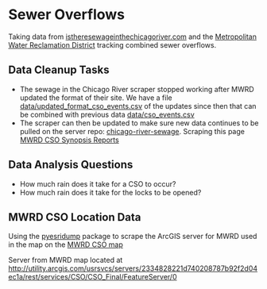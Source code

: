 # Sewer Overflows

Taking data from [istheresewageinthechicagoriver.com](http://istheresewageinthechicagoriver.com)
and the [Metropolitan Water Reclamation District](https://www.mwrd.org/irj/portal/anonymous/Home)
tracking combined sewer overflows.

## Data Cleanup Tasks

* The sewage in the Chicago River scraper stopped working after MWRD updated the
format of their site. We have a file [data/updated_format_cso_events.csv](data/updated_format_csv_events.csv)
of the updates since then that can be combined with previous data [data/cso_events.csv](data/cso_events.csv)
* The scraper can then be updated to make sure new data continues to be pulled on
the server repo: [chicago-river-sewage](https://github.com/open-city/chicago-river-sewage).
Scraping this page [MWRD CSO Synopsis Reports](http://www.mwrd.org/irj/portal/anonymous?NavigationTarget=navurl://1e604003f120f99abce577a4a1dd6bb5)

## Data Analysis Questions

* How much rain does it take for a CSO to occur?
* How much rain does it take for the locks to be opened?

## MWRD CSO Location Data

Using the [pyesridump](https://github.com/openaddresses/pyesridump) package to scrape
the ArcGIS server for MWRD used in the map on the [MWRD CSO map](https://www.mwrd.org/irj/portal/anonymous?NavigationTarget=navurl://eec9b2f677d42e0dea742ba5e2b45713)

Server from MWRD map located at http://utility.arcgis.com/usrsvcs/servers/2334828221d740208787b92f2d04ec1a/rest/services/CSO/CSO_Final/FeatureServer/0
